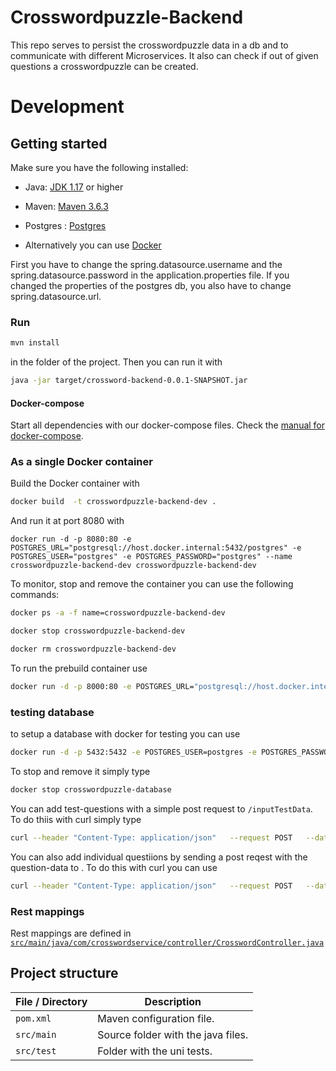 # Crosswordpuzzle-Backend
This repo serves to persist the crosswordpuzzle data in a db and to communicate with different Microservices.
It also can check if out of given questions a crosswordpuzzle can be created.

# Development
## Getting started
Make sure you have the following installed:

- Java: [JDK 1.17](https://www.oracle.com/java/technologies/javase/jdk17-archive-downloads.html) or higher
- Maven: [Maven 3.6.3](https://maven.apache.org/download.cgi)
- Postgres : [Postgres](https://www.postgresql.org/download/)

- Alternatively you can use [Docker](https://www.docker.com/)

First you have to change the spring.datasource.username and the spring.datasource.password in the application.properties file. If you changed the properties of the postgres db, you also have to change spring.datasource.url.


### Run 
```sh
mvn install
```
in the folder of the project.
Then you can run it with
```sh
java -jar target/crossword-backend-0.0.1-SNAPSHOT.jar
```

#### Docker-compose

Start all dependencies with our docker-compose files.
Check the [manual for docker-compose](https://github.com/Gamify-IT/docs/blob/main/dev-manuals/docker-compose/docker-compose.md).

### As a single Docker container

Build the Docker container with
```sh
docker build  -t crosswordpuzzle-backend-dev .
```
And run it at port 8080 with 
```
docker run -d -p 8080:80 -e POSTGRES_URL="postgresql://host.docker.internal:5432/postgres" -e POSTGRES_USER="postgres" -e POSTGRES_PASSWORD="postgres" --name crosswordpuzzle-backend-dev crosswordpuzzle-backend-dev
```

To monitor, stop and remove the container you can use the following commands:
```sh
docker ps -a -f name=crosswordpuzzle-backend-dev
```
```sh
docker stop crosswordpuzzle-backend-dev
```
```sh
docker rm crosswordpuzzle-backend-dev
```

To run the prebuild container use
```sh
docker run -d -p 8000:80 -e POSTGRES_URL="postgresql://host.docker.internal:5432/postgres" -e POSTGRES_USER="postgres" -e POSTGRES_PASSWORD="postgres" --name crosswordpuzzle-backend ghcr.io/gamify-it/crosswordpuzzle-backend:latest
```


### testing database
to setup a database with docker for testing you can use
```sh
docker run -d -p 5432:5432 -e POSTGRES_USER=postgres -e POSTGRES_PASSWORD=postgres -e POSTGRES_DB=crosswordpuzzle  --rm --name crosswordpuzzle-database postgres
```
To stop and remove it simply type
```sh
docker stop crosswordpuzzle-database
```
You can add test-questions with a simple post request to `/inputTestData`. To do thiis with curl simply type
```sh
curl --header "Content-Type: application/json"   --request POST   --data '{}'   http://localhost:8080/inputTestData
```
You can also add individual questiions by sending a post reqest with the question-data to . To do this with curl you can use
```sh
curl --header "Content-Type: application/json"   --request POST   --data '[{"question":"Foo?","answer":"Bar"}]'   http://localhost:8080/questions/test
```

### Rest mappings
Rest mappings are defined in [`src/main/java/com/crosswordservice/controller/CrosswordController.java`](src/main/java/de/unistuttgart/crosswordbackend/crosswordbackend/controller/CrosswordController.java)

## Project structure

| File / Directory                     | Description                          |
|--------------------------------------|--------------------------------------|
| `pom.xml`                            | Maven configuration file.            |
| `src/main`                           | Source folder with the java files.   |
| `src/test`                           | Folder with the uni tests.           |

